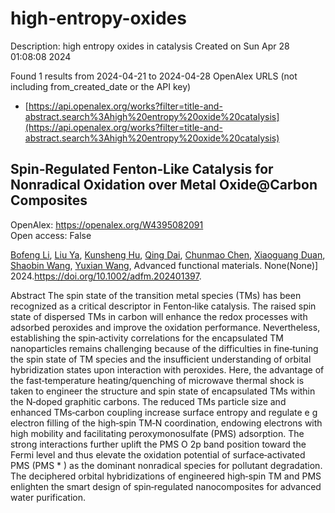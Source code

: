 # high-entropy-oxides
Description: high entropy oxides in catalysis
Created on Sun Apr 28 01:08:08 2024

Found 1 results from 2024-04-21 to 2024-04-28
OpenAlex URLS (not including from_created_date or the API key)
- [https://api.openalex.org/works?filter=title-and-abstract.search%3Ahigh%20entropy%20oxide%20catalysis](https://api.openalex.org/works?filter=title-and-abstract.search%3Ahigh%20entropy%20oxide%20catalysis)

## Spin‐Regulated Fenton‐Like Catalysis for Nonradical Oxidation over Metal Oxide@Carbon Composites   

OpenAlex: https://openalex.org/W4395082091    
Open access: False
    
[Bofeng Li](https://openalex.org/A5007519947), [Liu Ya](https://openalex.org/A5024121358), [Kunsheng Hu](https://openalex.org/A5016690357), [Qing Dai](https://openalex.org/A5012805315), [Chunmao Chen](https://openalex.org/A5007184529), [Xiaoguang Duan](https://openalex.org/A5006059700), [Shaobin Wang](https://openalex.org/A5013288442), [Yuxian Wang](https://openalex.org/A5011740811), Advanced functional materials. None(None)] 2024.https://doi.org/10.1002/adfm.202401397.
    
Abstract The spin state of the transition metal species (TMs) has been recognized as a critical descriptor in Fenton‐like catalysis. The raised spin state of dispersed TMs in carbon will enhance the redox processes with adsorbed peroxides and improve the oxidation performance. Nevertheless, establishing the spin‐activity correlations for the encapsulated TM nanoparticles remains challenging because of the difficulties in fine‐tuning the spin state of TM species and the insufficient understanding of orbital hybridization states upon interaction with peroxides. Here, the advantage of the fast‐temperature heating/quenching of microwave thermal shock is taken to engineer the structure and spin state of encapsulated TMs within the N‐doped graphitic carbons. The reduced TMs particle size and enhanced TMs‐carbon coupling increase surface entropy and regulate e g electron filling of the high‐spin TM‐N coordination, endowing electrons with high mobility and facilitating peroxymonosulfate (PMS) adsorption. The strong interactions further uplift the PMS O 2p band position toward the Fermi level and thus elevate the oxidation potential of surface‐activated PMS (PMS * ) as the dominant nonradical species for pollutant degradation. The deciphered orbital hybridizations of engineered high‐spin TM and PMS enlighten the smart design of spin‐regulated nanocomposites for advanced water purification.    

    
